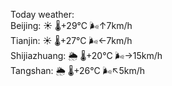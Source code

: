 Today weather:  
Beijing: ☀️   🌡️+29°C 🌬️↑7km/h  
Tianjin: ☀️   🌡️+27°C 🌬️←7km/h  
Shijiazhuang: 🌦   🌡️+20°C 🌬️→15km/h  
Tangshan: 🌦   🌡️+26°C 🌬️↖5km/h  
